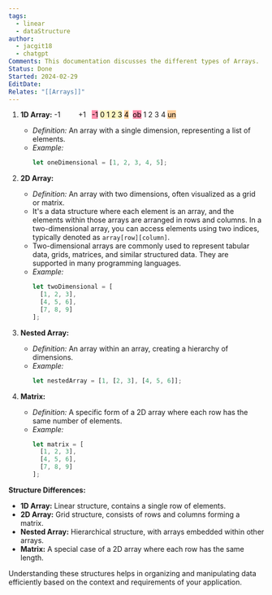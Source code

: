```yaml
---
tags:
  - linear
  - dataStructure
author:
  - jacgit18
  - chatgpt
Comments: This documentation discusses the different types of Arrays.
Status: Done
Started: 2024-02-29
EditDate: 
Relates: "[[Arrays]]"
---
```

1. **1D Array:**
-1         +1  
<mark style="background: #FF5582A6;">-1</mark> <mark style="background: #FFF3A3A6;">0 1 2 3</mark> <mark style="background: #FFB86CA6;">4</mark> 
<mark style="background: #FF5582A6;">ob</mark> 1 2 3 4 <mark style="background: #FFB86CA6;">un</mark> 
   - *Definition:* An array with a single dimension, representing a list of elements.
   - *Example:*
     ```javascript
     let oneDimensional = [1, 2, 3, 4, 5];
     ```

2. **2D Array:**
   - *Definition:* An array with two dimensions, often visualized as a grid or matrix.
   - It's a data structure where each element is an array, and the elements within those arrays are arranged in rows and columns. In a two-dimensional array, you can access elements using two indices, typically denoted as `array[row][column]`.  
   - Two-dimensional arrays are commonly used to represent tabular data, grids, matrices, and similar structured data. They are supported in many programming languages.  
   - *Example:*
     ```javascript
     let twoDimensional = [
       [1, 2, 3],
       [4, 5, 6],
       [7, 8, 9]
     ];
     ```

3. **Nested Array:**
   - *Definition:* An array within an array, creating a hierarchy of dimensions.
   - *Example:*
     ```javascript
     let nestedArray = [1, [2, 3], [4, 5, 6]];
     ```

4. **Matrix:**
   - *Definition:* A specific form of a 2D array where each row has the same number of elements.
   - *Example:*
     ```javascript
     let matrix = [
       [1, 2, 3],
       [4, 5, 6],
       [7, 8, 9]
     ];
     ```

**Structure Differences:**
- **1D Array:** Linear structure, contains a single row of elements.
- **2D Array:** Grid structure, consists of rows and columns forming a matrix.
- **Nested Array:** Hierarchical structure, with arrays embedded within other arrays.
- **Matrix:** A special case of a 2D array where each row has the same length.

Understanding these structures helps in organizing and manipulating data efficiently based on the context and requirements of your application.


